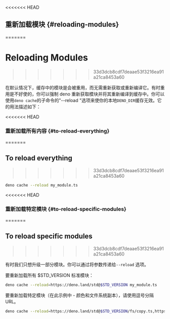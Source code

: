 <<<<<<< HEAD
## 重新加载模块 {#reloading-modules}
=======
# Reloading Modules
>>>>>>> 33d3dcb8cdf7deaae53f3216ea91a21ca8453a60

在默认情况下，缓存中的模块是会被重用，而无需重新获取或重新编译它。有时重用是不好使的，你可以强制 deno
重新获取模块并将其重新编译到缓存中。你可以使用`deno cache`的子命令的"--reload
"选项来使你的本地`DENO_DIR`缓存无效。它的用法描述如下：

<<<<<<< HEAD
### 重新加载所有内容 {#to-reload-everything}
=======
## To reload everything
>>>>>>> 33d3dcb8cdf7deaae53f3216ea91a21ca8453a60

```bash
deno cache --reload my_module.ts
```

<<<<<<< HEAD
### 重新加载特定模块 {#to-reload-specific-modules}
=======
## To reload specific modules
>>>>>>> 33d3dcb8cdf7deaae53f3216ea91a21ca8453a60

有时我们只想升级一部分模块。你可以通过将参数传递给`--reload` 选项。

要重新加载所有 \$STD_VERSION 标准模块：

```bash
deno cache --reload=https://deno.land/std@$STD_VERSION my_module.ts
```

要重新加载特定模块（在此示例中 - 颜色和文件系统副本），请使用逗号分隔 URL。

```bash
deno cache --reload=https://deno.land/std@$STD_VERSION/fs/copy.ts,https://deno.land/std@$STD_VERSION/fmt/colors.ts my_module.ts
```

<!-- Should this be part of examples? -->
